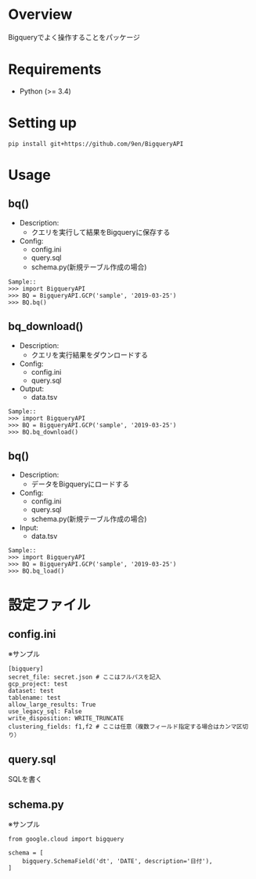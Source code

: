# Overview
Bigqueryでよく操作することをパッケージ

# Requirements

* Python (>= 3.4)

# Setting up
```
pip install git+https://github.com/9en/BigqueryAPI
```

# Usage
## bq()
* Description:
    * クエリを実行して結果をBigqueryに保存する
* Config:
    * config.ini
    * query.sql
    * schema.py(新規テーブル作成の場合)

```
Sample::
>>> import BigqueryAPI
>>> BQ = BigqueryAPI.GCP('sample', '2019-03-25')
>>> BQ.bq()
```


## bq_download()
* Description:
    * クエリを実行結果をダウンロードする
* Config:
    * config.ini
    * query.sql
* Output:
    * data.tsv

```
Sample::
>>> import BigqueryAPI
>>> BQ = BigqueryAPI.GCP('sample', '2019-03-25')
>>> BQ.bq_download()
```


## bq()
* Description:
    * データをBigqueryにロードする
* Config:
    * config.ini
    * query.sql
    * schema.py(新規テーブル作成の場合)
* Input:
    * data.tsv

```
Sample::
>>> import BigqueryAPI
>>> BQ = BigqueryAPI.GCP('sample', '2019-03-25')
>>> BQ.bq_load()
```

# 設定ファイル
## config.ini
※サンプル
```
[bigquery]
secret_file: secret.json # ここはフルパスを記入
gcp_project: test
dataset: test
tablename: test
allow_large_results: True
use_legacy_sql: False
write_disposition: WRITE_TRUNCATE
clustering_fields: f1,f2 # ここは任意（複数フィールド指定する場合はカンマ区切り）
```

## query.sql
SQLを書く

## schema.py
※サンプル
```
from google.cloud import bigquery

schema = [
    bigquery.SchemaField('dt', 'DATE', description='日付'),
]

```

